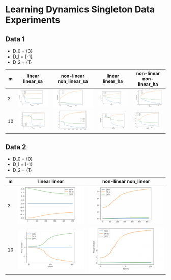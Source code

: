 # Learning Dynamics Singleton Data Experiments


## Data 1

- D_0 = {3}
- D_1 = {-1}
- D_2 = {1}

|  m | linear linear_sa | non-linear non_linear_sa | linear linear_ha | non-linear non-linear_ha
| -  | ------------  | ----------------      |  ------------  | ----------------      |
| 2  |  <img src= ./plots/data_1_m_2_ll.png width="800">  | <img src= ./plots/data_1_m_2_nlnl.png width="800"> | <img src= ./plots/data_1_m_2_ll_ha.png width="800"> | <img src= ./plots/data_1_m_2_nlnl_ha.png width="800"> |
| 10 | <img src= ./plots/data_1_m_10_ll.png width="800">  |    <img src= ./plots/data_1_m_10_nlnl.png width="800"> | <img src= ./plots/data_1_m_10_ll_ha.png width="800"> | <img src= ./plots/data_1_m_10_nlnl_ha.png width="800"> |


## Data 2

- D_0 = {0}
- D_1 = {-1}
- D_2 = {1}

|  m | linear linear | non-linear non_linear |
| -  | ------------  | ----------------      |
| 2  |  <img src= ./plots/data_2_m_2_ll.png width="800"> |    <img src= ./plots/data_2_m_2_nlnl.png width="800"> |
| 10 |<img src= ./plots/data_2_m_10_ll.png width="800">  |    <img src= ./plots/data_2_m_10_nlnl.png width="800"> |

